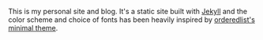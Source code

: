 This is my personal site and blog. It's a static site built with [Jekyll](http://jekyllrb.com) and the color scheme and choice of fonts has been heavily inspired by [orderedlist's minimal theme](https://github.com/orderedlist/minimal).
